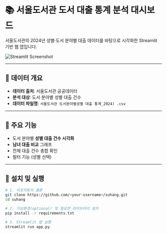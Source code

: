 # 📚 서울도서관 도서 대출 통계 분석 대시보드

서울도서관의 2024년 성별·도서 분야별 대출 데이터를 바탕으로 시각화한 Streamlit 기반 웹 앱입니다.

![Streamlit Screenshot](https://streamlit.io/images/brand/streamlit-logo-secondary-colormark-darktext.png)

---

## 📂 데이터 개요

- **데이터 출처**: 서울도서관 공공데이터
- **분석 대상**: 도서 분야별 성별 대출 건수
- **데이터 파일명**: `서울도서관 도서분야별성별 대출 통계_2024) .csv`

---

## 🧠 주요 기능

- 도서 분야별 **성별 대출 건수 시각화**
- **남녀 대출 비교** 그래프
- 전체 대출 건수 총합 확인
- 필터 기능 (성별 선택)

---

## 🚀 설치 및 실행

```bash
# 1. 리포지토리 클론
git clone https://github.com/<your-username>/suhang.git
cd suhang

# 2. 가상환경(optional) 및 필요한 라이브러리 설치
pip install -r requirements.txt

# 3. Streamlit 앱 실행
streamlit run app.py
